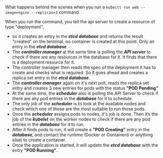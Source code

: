 What happens behind the scenes when you run a ```kubectl run web --image=nginx --replicas=3```  command

When you run the command, you tell the api server to create a resource of type "deployment", 
- so it creates an entry in the **_etcd database_** and returns the result "created" on the terminal, no container is created at this point. Only an entry in the **_etcd database_**
- The **_controller manager_** at the same time is polling the **_API server_**  to check if there are any resources in the database for it. It finds that there is a deployment resource for it.
- The controller manager then reads the spec of the deployment it has to create and checks what is required. So it goes ahead and creates a replica set entry in the **_etcd database_**.
- The **_controller manager_** again on it's next poll, reads the replica set entry and creates 3 new entries for pods with the status **"POD Pending"**
- At the same time, the **_scheduler_** also is polling the API Server to check if there are any pod entries in the **_database_** for it to schedule.
- The only job of the **_scheduler_** is to look at the available nodes and check which one of those are the most suitable to run those pods.
- Once the **_scheduler_** assigns pods to nodes, it's job is done. Then it’s the job of the **_kubelet_** on the worker nodes to check if there are any pod entries in the **_database_** for it to run.
- After it finds pods to run, it will create a **"POD Creating"** entry in the **_database_**, and contact the runtime (Docker or Containerd or anything else) to create a container.
- Once the application is started, it will update the **_etcd database_** with the entry **"POD Running"**.


